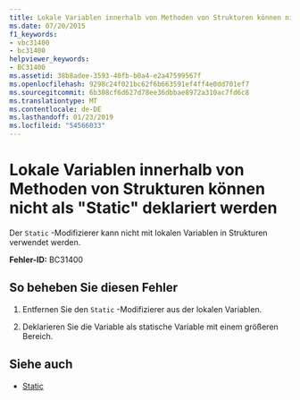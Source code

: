 ```yaml
---
title: Lokale Variablen innerhalb von Methoden von Strukturen können nicht als "Static" deklariert werden
ms.date: 07/20/2015
f1_keywords:
- vbc31400
- bc31400
helpviewer_keywords:
- BC31400
ms.assetid: 38b8adee-3593-40fb-b0a4-e2a47599567f
ms.openlocfilehash: 9298c24f021bc62f6b663591ef4ff4e0dd701ef7
ms.sourcegitcommit: 6b308cf6d627d78ee36dbbae8972a310ac7fd6c8
ms.translationtype: MT
ms.contentlocale: de-DE
ms.lasthandoff: 01/23/2019
ms.locfileid: "54566033"
---
```

# <a name="local-variables-within-methods-of-structures-cannot-be-declared-static"></a>Lokale Variablen innerhalb von Methoden von Strukturen können nicht als "Static" deklariert werden
Der `Static` -Modifizierer kann nicht mit lokalen Variablen in Strukturen verwendet werden.  
  
 **Fehler-ID:** BC31400  
  
## <a name="to-correct-this-error"></a>So beheben Sie diesen Fehler  
  
1.  Entfernen Sie den `Static` -Modifizierer aus der lokalen Variablen.  
  
2.  Deklarieren Sie die Variable als statische Variable mit einem größeren Bereich.  
  
## <a name="see-also"></a>Siehe auch
- [Static](../../visual-basic/language-reference/modifiers/static.md)
